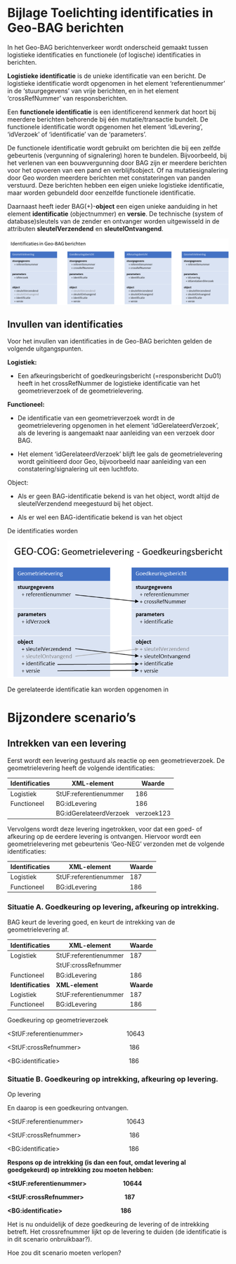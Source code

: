 Bijlage Toelichting identificaties in Geo-BAG berichten
=======================================================

In het Geo-BAG berichtenverkeer wordt onderscheid gemaakt tussen logistieke
identificaties en functionele (of logische) identificaties in berichten.

**Logistieke identificatie** is de unieke identificatie van een bericht. De
logistieke identificatie wordt opgenomen in het element ‘referentienummer’ in de
‘stuurgegevens’ van vrije berichten, en in het element ‘crossRefNummer’ van
responsberichten.

Een **functionele identificatie** is een identificerend kenmerk dat hoort bij
meerdere berichten behorende bij één mutatie/transactie bundelt. De functionele
identificatie wordt opgenomen het element ‘idLevering’, ‘idVerzoek’ of
‘identificatie’ van de ‘parameters’.

De functionele identificatie wordt gebruikt om berichten die bij een zelfde
gebeurtenis (vergunning of signalering) horen te bundelen. Bijvoorbeeld, bij het
verlenen van een bouwvergunning door BAG zijn er meerdere berichten voor het
opvoeren van een pand en verblijfsobject. Of na mutatiesignalering door Geo
worden meerdere berichten met constateringen van panden verstuurd. Deze
berichten hebben een eigen unieke logistieke identificatie, maar worden
gebundeld door eenzelfde functionele identificatie.

Daarnaast heeft ieder BAG(+)-**object** een eigen unieke aanduiding in het
element **identificatie** (objectnummer) en **versie**. De technische (system of
database)sleutels van de zender en ontvanger worden uitgewisseld in de
attributen **sleutelVerzendend** en **sleutelOntvangend**.

![](media/56d3aa1adf0b89e9f29a581468181553.png)

Invullen van identificaties
---------------------------

Voor het invullen van identificaties in de Geo-BAG berichten gelden de volgende
uitgangspunten.

**Logistiek:**

-   Een afkeuringsbericht of goedkeuringsbericht (=responsbericht Du01) heeft in
    het crossRefNummer de logistieke identificatie van het geometrieverzoek of
    de geometrielevering.

**Functioneel:**

-   De identificatie van een geometrieverzoek wordt in de geometrielevering
    opgenomen in het element ‘idGerelateerdVerzoek’, als de levering is
    aangemaakt naar aanleiding van een verzoek door BAG.

-   Het element ‘idGerelateerdVerzoek’ blijft lee gals de geometrielevering
    wordt geïnitieerd door Geo, bijvoorbeeld naar aanleiding van een
    constatering/signalering uit een luchtfoto.

Object:

-   Als er geen BAG-identificatie bekend is van het object, wordt altijd de
    sleutelVerzendend meegestuurd bij het object.

-   Als er wel een BAG-identificatie bekend is van het object

De identificaties worden

![](media/7bbb3a43ca5c676fd2bcb563f15df080.png)

De gerelateerde identificatie kan worden opgenomen in

Bijzondere scenario’s
=====================

Intrekken van een levering
--------------------------

Eerst wordt een levering gestuurd als reactie op een geometrieverzoek. De
geometrielevering heeft de volgende identificaties:

| **Identificaties** | **XML-element**         | **Waarde** |
|--------------------|-------------------------|------------|
| Logistiek          | StUF:referentienummer   | 186        |
| Functioneel        | BG:idLevering           | 186        |
|                    | BG:idGerelateerdVerzoek | verzoek123 |

Vervolgens wordt deze levering ingetrokken, voor dat een goed- of afkeuring op
de eerdere levering is ontvangen. Hiervoor wordt een geometrielevering met
gebeurtenis ‘Geo-NEG’ verzonden met de volgende identificaties:

| **Identificaties** | **XML-element**       | **Waarde** |
|--------------------|-----------------------|------------|
| Logistiek          | StUF:referentienummer | 187        |
| Functioneel        | BG:idLevering         | 186        |

### Situatie A. Goedkeuring op levering, afkeuring op intrekking.

BAG keurt de levering goed, en keurt de intrekking van de geometrielevering af.

| **Identificaties** | **XML-element**       | **Waarde** |
|--------------------|-----------------------|------------|
| Logistiek          | StUF:referentienummer | 187        |
|                    | StUF:crossRefnummer   |            |
| Functioneel        | BG:idLevering         | 186        |
| **Identificaties** | **XML-element**       | **Waarde** |
| Logistiek          | StUF:referentienummer | 187        |
| Functioneel        | BG:idLevering         | 186        |

Goedkeuring op geometrieverzoek

\<StUF:referentienummer\>                         10643

\<StUF:crossRefnummer\>                            186

\<BG:identificatie\>                                        186

### Situatie B. Goedkeuring op intrekking, afkeuring op levering.

Op levering

En daarop is een goedkeuring ontvangen.

\<StUF:referentienummer\>                         10643

\<StUF:crossRefnummer\>                            186

\<BG:identificatie\>                                        186

**Respons op de intrekking (is dan een fout, omdat levering al goedgekeurd) op
intrekking zou moeten hebben:**

**\<StUF:referentienummer\>                         10644**

**\<StUF:crossRefnummer\>                            187**

**\<BG:identificatie\>                                        186**

Het is nu onduidelijk of deze goedkeuring de levering of de intrekking betreft.
Het crossrefnummer lijkt op de levering te duiden (de identificatie is in dit
scenario onbruikbaar?).

Hoe zou dit scenario moeten verlopen?
